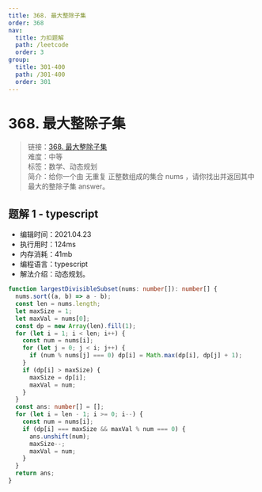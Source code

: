 ```yaml
---
title: 368. 最大整除子集
order: 368
nav:
  title: 力扣题解
  path: /leetcode
  order: 3
group:
  title: 301-400
  path: /301-400
  order: 301
---
```


# 368. 最大整除子集

> 链接：[368. 最大整除子集](https://leetcode-cn.com/problems/largest-divisible-subset/)  
> 难度：中等  
> 标签：数学、动态规划  
> 简介：给你一个由 无重复 正整数组成的集合 nums ，请你找出并返回其中最大的整除子集 answer。

## 题解 1 - typescript

- 编辑时间：2021.04.23
- 执行用时：124ms
- 内存消耗：41mb
- 编程语言：typescript
- 解法介绍：动态规划。

```typescript
function largestDivisibleSubset(nums: number[]): number[] {
  nums.sort((a, b) => a - b);
  const len = nums.length;
  let maxSize = 1;
  let maxVal = nums[0];
  const dp = new Array(len).fill(1);
  for (let i = 1; i < len; i++) {
    const num = nums[i];
    for (let j = 0; j < i; j++) {
      if (num % nums[j] === 0) dp[i] = Math.max(dp[i], dp[j] + 1);
    }
    if (dp[i] > maxSize) {
      maxSize = dp[i];
      maxVal = num;
    }
  }
  const ans: number[] = [];
  for (let i = len - 1; i >= 0; i--) {
    const num = nums[i];
    if (dp[i] === maxSize && maxVal % num === 0) {
      ans.unshift(num);
      maxSize--;
      maxVal = num;
    }
  }
  return ans;
}
```
